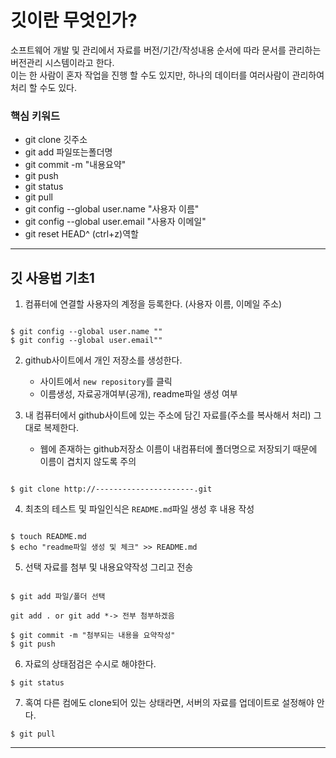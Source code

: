 # 깃이란 무엇인가?

소프트웨어 개발 및 관리에서 자료를 버전/기간/작성내용 순서에 따라 문서를 관리하는 버전관리 시스템이라고 한다.<br />
이는 한 사람이 혼자 작업을 진행 할 수도 있지만, 하나의 데이터를 여러사람이 관리하여 처리 할 수도 있다.


### 핵심 키워드

- git clone 깃주소
- git add 파일또는폴더명
- git commit -m "내용요약"
- git push
- git status
- git pull
- git config --global user.name "사용자 이름"
- git config --global user.email "사용자 이메일"
- git reset HEAD^ (ctrl+z)역할

---

## 깃 사용법 기초1

1. 컴퓨터에 연결할 사용자의 계정을 등록한다. (사용자 이름, 이메일 주소)

``` shell

$ git config --global user.name ""
$ git config --global user.email""

```

2. github사이트에서 개인 저장소를 생성한다.
    - 사이트에서 `new repository`를 클릭
    - 이름생성, 자료공개여부(공개), readme파일 생성 여부

3. 내 컴퓨터에서 github사이트에 있는 주소에 담긴 자료를(주소를 복사해서 처리) 그대로 복제한다.
   - 웹에 존재하는 github저장소 이름이 내컴퓨터에 폴더명으로 저장되기 때문에 이름이 겹치지 않도록 주의

```shall

$ git clone http://----------------------.git

```

4. 최초의 테스트 및 파일인식은 `README.md`파일 생성 후 내용 작성

``` shell

$ touch README.md
$ echo "readme파일 생성 및 체크" >> README.md

```

5. 선택 자료를 첨부 및 내용요약작성 그리고 전송

```shell

$ git add 파일/폴더 선택

git add . or git add *-> 전부 첨부하겠음

$ git commit -m "첨부되는 내용을 요약작성"
$ git push

```

6. 자료의 상태점검은 수시로 해야한다.

```shell
$ git status
```

7. 혹여 다른 컴에도  clone되어 있는 상태라면, 서버의 자료를 업데이트로 설정해야 안다.

```shell
$ git pull
```
---
